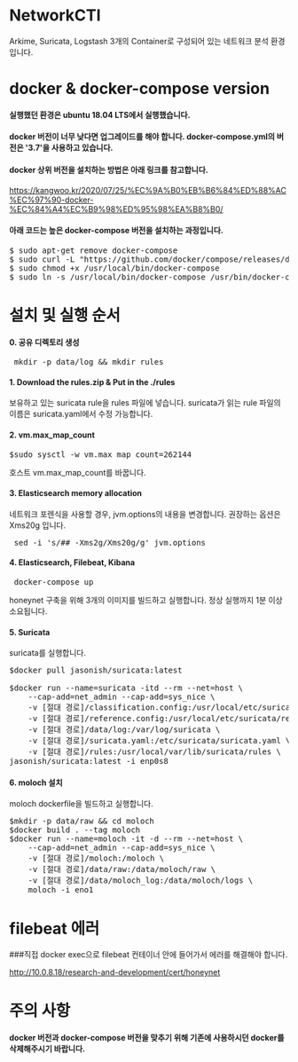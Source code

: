 # NetworkCTI
Arkime, Suricata, Logstash 3개의 Container로 구성되어 있는 네트워크 분석 환경입니다. 

# docker & docker-compose version
#### 실행했던 환경은 ubuntu 18.04 LTS에서 실행했습니다.
#### docker 버전이 너무 낮다면 업그레이드를 해야 합니다. docker-compose.yml의 버전은 '3.7'을 사용하고 있습니다. 
#### docker 상위 버전을 설치하는 방법은 아래 링크를 참고합니다.
https://kangwoo.kr/2020/07/25/%EC%9A%B0%EB%B6%84%ED%88%AC%EC%97%90-docker-%EC%84%A4%EC%B9%98%ED%95%98%EA%B8%B0/
#### 아래 코드는 높은 docker-compose 버전을 설치하는 과정입니다. 
<pre>
$ sudo apt-get remove docker-compose
$ sudo curl -L "https://github.com/docker/compose/releases/download/1.23.2/docker-compose-$(uname -s)-$(uname -m)" -o /usr/local/bin/docker-compose
$ sudo chmod +x /usr/local/bin/docker-compose
$ sudo ln -s /usr/local/bin/docker-compose /usr/bin/docker-compose
</pre>

# 설치 및 실행 순서

#### 0. 공유 디렉토리 생성
<pre> mkdir -p data/log && mkdir rules </pre>

#### 1. Download the rules.zip & Put in the ./rules
보유하고 있는 suricata rule을 rules 파일에 넣습니다. 
suricata가 읽는 rule 파일의 이름은 suricata.yaml에서 수정 가능합니다. 

#### 2. vm.max_map_count
<pre>$sudo sysctl -w vm.max_map_count=262144</pre>
호스트 vm.max_map_count를 바꿉니다.

#### 3. Elasticsearch memory allocation
네트워크 포렌식을 사용할 경우, jvm.options의 내용을 변경합니다.
권장하는 옵션은 Xms20g 입니다. 
<pre> sed -i 's/## -Xms2g/Xms20g/g' jvm.options</pre>

#### 4. Elasticsearch, Filebeat, Kibana
<pre> docker-compose up </pre>
honeynet 구축을 위해 3개의 이미지를 빌드하고 실행합니다.
정상 실행까지 1분 이상 소요됩니다.

#### 5. Suricata
suricata를 실행합니다. 
<pre>
$docker pull jasonish/suricata:latest

$docker run --name=suricata -itd --rm --net=host \
    --cap-add=net_admin --cap-add=sys_nice \
    -v [절대 경로]/classification.config:/usr/local/etc/suricata/classification.config \
    -v [절대 경로]/reference.config:/usr/local/etc/suricata/reference.config \
    -v [절대 경로]/data/log:/var/log/suricata \
    -v [절대 경로]/suricata.yaml:/etc/suricata/suricata.yaml \
    -v [절대 경로]/rules:/usr/local/var/lib/suricata/rules \
jasonish/suricata:latest -i enp0s8 
</pre>

#### 6. moloch 설치 
moloch dockerfile을 빌드하고 실행합니다.
<pre>
$mkdir -p data/raw && cd moloch
$docker build . --tag moloch
$docker run --name=moloch -it -d --rm --net=host \
    --cap-add=net_admin --cap-add=sys_nice \
    -v [절대 경로]/moloch:/moloch \
    -v [절대 경로]/data/raw:/data/moloch/raw \
    -v [절대 경로]/data/moloch_log:/data/moloch/logs \
    moloch -i eno1
</pre>

# filebeat 에러 
###직접 docker exec으로 filebeat 컨테이너 안에 들어가서 에러를 해결해야 합니다. 

http://10.0.8.18/research-and-development/cert/honeynet

# 주의 사항
#### docker 버전과 docker-compose 버전을 맞추기 위해 기존에 사용하시던 docker를 삭제해주시기 바랍니다.


